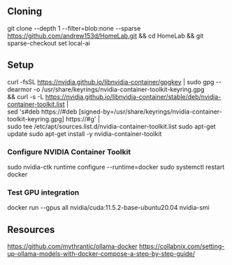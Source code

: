 ## Cloning
git clone --depth 1 --filter=blob:none --sparse https://github.com/andrew153d/HomeLab.git && cd HomeLab && git sparse-checkout set local-ai

## Setup
curl -fsSL https://nvidia.github.io/libnvidia-container/gpgkey | sudo gpg --dearmor -o /usr/share/keyrings/nvidia-container-toolkit-keyring.gpg \
  && curl -s -L https://nvidia.github.io/libnvidia-container/stable/deb/nvidia-container-toolkit.list | \
    sed 's#deb https://#deb [signed-by=/usr/share/keyrings/nvidia-container-toolkit-keyring.gpg] https://#g' | \
    sudo tee /etc/apt/sources.list.d/nvidia-container-toolkit.list
sudo apt-get update
sudo apt-get install -y nvidia-container-toolkit

### Configure NVIDIA Container Toolkit
sudo nvidia-ctk runtime configure --runtime=docker
sudo systemctl restart docker

### Test GPU integration
docker run --gpus all nvidia/cuda:11.5.2-base-ubuntu20.04 nvidia-smi

## Resources
https://github.com/mythrantic/ollama-docker
https://collabnix.com/setting-up-ollama-models-with-docker-compose-a-step-by-step-guide/
